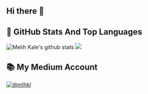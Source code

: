 ## Hi there 👋

<!--
**melihkl/melihkl** is a ✨ _special_ ✨ repository because its `README.md` (this file) appears on your GitHub profile.

Here are some ideas to get you started:

- 🔭 I’m currently working on ...
- 🌱 I’m currently learning ...
-->

## 📌 GitHub Stats And Top Languages

<p float="center">
  <img  src="https://github-readme-stats.vercel.app/api?username=melihkl&show_icons=true&count_private=true" alt="Melih Kale's github stats" />
  <img src="https://github-readme-stats.vercel.app/api/top-langs/?username=melihkl&layout=compact&hide=html" />

</p>


## 📚 My Medium Account
 <a href="https://medium.com/@mlhkl" target="blank">
    <img src="https://img.shields.io/badge/medium-%2312100E.svg?&style=for-the-badge&logo=medium&logoColor=white" alt="@mlhkl" />
  </a>


